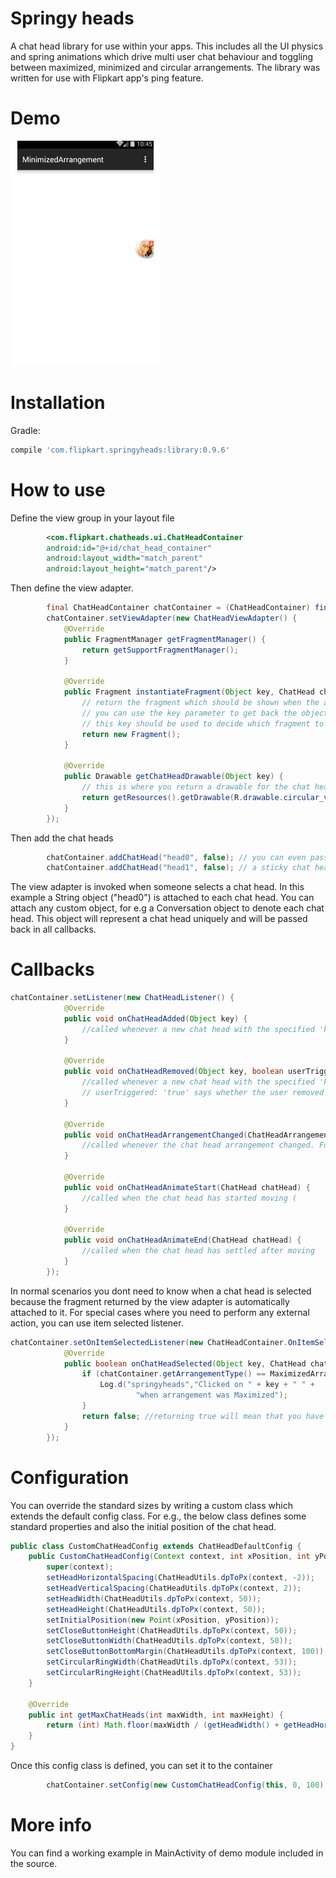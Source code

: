 # Springy heads
A chat head library for use within your apps. This includes all the UI physics and spring animations which drive multi user chat behaviour and toggling between maximized, minimized and circular arrangements. The library was written for use with Flipkart app's ping feature.

# Demo
![springy chat heads demo](/demo/demo.gif?raw=true)

# Installation
Gradle:
```groovy
compile 'com.flipkart.springyheads:library:0.9.6'
```


# How to use

Define the view group in your layout file
```xml
        <com.flipkart.chatheads.ui.ChatHeadContainer
        android:id="@+id/chat_head_container"
        android:layout_width="match_parent"
        android:layout_height="match_parent"/>
```

Then define the view adapter.
```java
        final ChatHeadContainer chatContainer = (ChatHeadContainer) findViewById(R.id.chat_container);
        chatContainer.setViewAdapter(new ChatHeadViewAdapter() {
            @Override
            public FragmentManager getFragmentManager() {
                return getSupportFragmentManager();
            }

            @Override
            public Fragment instantiateFragment(Object key, ChatHead chatHead) {
                // return the fragment which should be shown when the arrangment switches to maximized (on clicking a chat head)
                // you can use the key parameter to get back the object you passed in the addChatHead method.
                // this key should be used to decide which fragment to show.
                return new Fragment();
            }

            @Override
            public Drawable getChatHeadDrawable(Object key) {
                // this is where you return a drawable for the chat head itself. Typically you return a circular shape
                return getResources().getDrawable(R.drawable.circular_view);
            }
        });
```        
Then add the chat heads
```java
        chatContainer.addChatHead("head0", false); // you can even pass a custom object instead of "head0"
        chatContainer.addChatHead("head1", false); // a sticky chat head cannot be closed and will remain when all other chat heads are closed.
```
The view adapter is invoked when someone selects a chat head.
In this example a String object ("head0") is attached to each chat head. You can attach any custom object, for e.g a Conversation object to denote each chat head.
This object will represent a chat head uniquely and will be passed back in all callbacks.

# Callbacks
```java
chatContainer.setListener(new ChatHeadListener() {
            @Override
            public void onChatHeadAdded(Object key) {
                //called whenever a new chat head with the specified 'key' has been added
            }

            @Override
            public void onChatHeadRemoved(Object key, boolean userTriggered) {
                //called whenever a new chat head with the specified 'key' has been removed.
                // userTriggered: 'true' says whether the user removed the chat head, 'false' says that the code triggered it
            }

            @Override
            public void onChatHeadArrangementChanged(ChatHeadArrangement oldArrangement, ChatHeadArrangement newArrangement) {
                //called whenever the chat head arrangement changed. For e.g minimized to maximized or vice versa.
            }

            @Override
            public void onChatHeadAnimateStart(ChatHead chatHead) {
                //called when the chat head has started moving (
            }

            @Override
            public void onChatHeadAnimateEnd(ChatHead chatHead) {
                //called when the chat head has settled after moving
            }
        });
```
In normal scenarios you dont need to know when a chat head is selected because the fragment returned by the view adapter is automatically attached to it. For special cases where you need to perform any external action, you can use item selected listener.
```java
chatContainer.setOnItemSelectedListener(new ChatHeadContainer.OnItemSelectedListener() {
            @Override
            public boolean onChatHeadSelected(Object key, ChatHead chatHead) {
                if (chatContainer.getArrangementType() == MaximizedArrangement.class) {
                    Log.d("springyheads","Clicked on " + key + " " +
                            "when arrangement was Maximized");
                }
                return false; //returning true will mean that you have handled the behaviour and the default behaviour will be skipped
            }
        });
```
# Configuration
You can override the standard sizes by writing a custom class which extends the default config class.
For e.g., the below class defines some standard properties and also the initial position of the chat head.
```java
public class CustomChatHeadConfig extends ChatHeadDefaultConfig {
    public CustomChatHeadConfig(Context context, int xPosition, int yPosition) {
        super(context);
        setHeadHorizontalSpacing(ChatHeadUtils.dpToPx(context, -2));
        setHeadVerticalSpacing(ChatHeadUtils.dpToPx(context, 2));
        setHeadWidth(ChatHeadUtils.dpToPx(context, 50));
        setHeadHeight(ChatHeadUtils.dpToPx(context, 50));
        setInitialPosition(new Point(xPosition, yPosition));
        setCloseButtonHeight(ChatHeadUtils.dpToPx(context, 50));
        setCloseButtonWidth(ChatHeadUtils.dpToPx(context, 50));
        setCloseButtonBottomMargin(ChatHeadUtils.dpToPx(context, 100));
        setCircularRingWidth(ChatHeadUtils.dpToPx(context, 53));
        setCircularRingHeight(ChatHeadUtils.dpToPx(context, 53));
    }

    @Override
    public int getMaxChatHeads(int maxWidth, int maxHeight) {
        return (int) Math.floor(maxWidth / (getHeadWidth() + getHeadHorizontalSpacing(maxWidth, maxHeight))) - 1;
    }
}
```
Once this config class is defined, you can set it to the container
```java
        chatContainer.setConfig(new CustomChatHeadConfig(this, 0, 100);
```
# More info
You can find a working example in MainActivity of demo module included in the source. 
